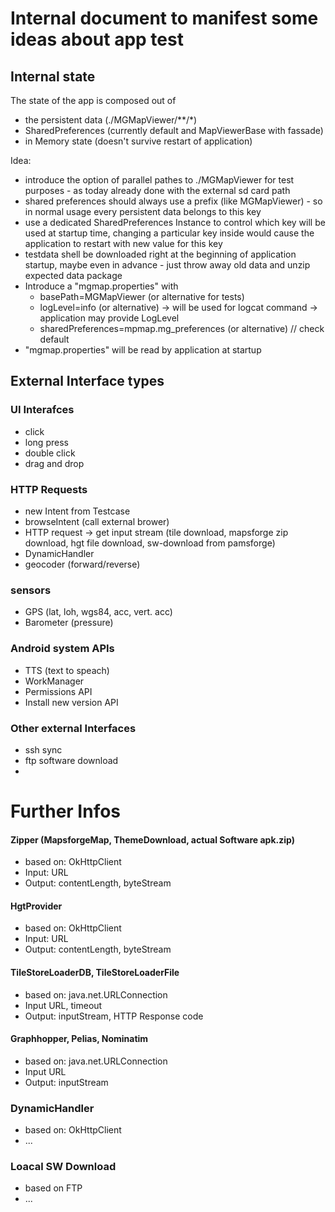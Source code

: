# Internal document to manifest some ideas about app test

## Internal state

The state of the app is composed out of
- the persistent data (./MGMapViewer/**/*)
- SharedPreferences (currently default and MapViewerBase with fassade)
- in Memory state (doesn't survive restart of application)

Idea: 
- introduce the option of parallel pathes to ./MGMapViewer for test purposes - as today already done with the external sd card path
- shared preferences should always use a prefix (like MGMapViewer) - so in normal usage every persistent data belongs to this key
- use a dedicated SharedPreferences Instance to control which key will be used at startup time, changing a particular key inside would cause the application to restart with new
value for this key
- testdata shell be downloaded right at the beginning of application startup, maybe even in advance - just throw away old data and unzip expected data package
- Introduce a "mgmap.properties" with
  - basePath=MGMapViewer (or alternative for tests)
  - logLevel=info (or alternative) -> will be used for logcat command
    -> application may provide LogLevel
  - sharedPreferences=mpmap.mg_preferences (or alternative) // check default
- "mgmap.properties" will be read by application at startup


## External Interface types

### UI Interafces
- click
- long press
- double click
- drag and drop

### HTTP Requests
- new Intent from Testcase
- browseIntent (call external brower)
- HTTP request -> get input stream (tile download, mapsforge zip download, hgt file download, sw-download from pamsforge)
- DynamicHandler 
- geocoder (forward/reverse)

### sensors
- GPS (lat, loh, wgs84, acc, vert. acc)
- Barometer (pressure)

### Android system APIs
- TTS (text to speach)
- WorkManager
- Permissions API
- Install new version API

### Other external Interfaces
- ssh sync 
- ftp software download
- 










# Further Infos

#### Zipper (MapsforgeMap, ThemeDownload, actual Software apk.zip)
- based on: OkHttpClient
- Input: URL
- Output: contentLength, byteStream
#### HgtProvider
- based on: OkHttpClient
- Input: URL
- Output: contentLength, byteStream
#### TileStoreLoaderDB, TileStoreLoaderFile
- based on: java.net.URLConnection
- Input URL, timeout
- Output: inputStream, HTTP Response code
#### Graphhopper, Pelias, Nominatim
- based on: java.net.URLConnection
- Input URL
- Output: inputStream

### DynamicHandler
- based on: OkHttpClient
- ...

### Loacal SW Download
- based on FTP
- ...